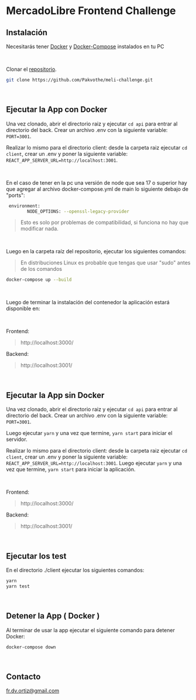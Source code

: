 # MercadoLibre Frontend Challenge

## Instalación

Necesitarás tener [Docker](https://docs.docker.com/get-docker/)
y [Docker-Compose](https://docs.docker.com/compose/install/) instalados en tu PC

</br>

Clonar el [repositorio](https://github.com/Pakvothe/meli-challenge).

```bash
git clone https://github.com/Pakvothe/meli-challenge.git
```

</br>

## Ejecutar la App con Docker

Una vez clonado, abrir el directorio raiz y ejecutar `cd api` para entrar al directorio del back. Crear un archivo .env con la siguiente variable: `PORT=3001`.

Realizar lo mismo para el directorio client: desde la carpeta raiz ejecutar `cd client`, crear un .env y poner la siguiente variable: `REACT_APP_SERVER_URL=http://localhost:3001`.

</br>

En el caso de tener en la pc una versión de node que sea 17 o superior hay que agregar al archivo docker-compose.yml de main lo siguiente debajo de "ports":

```bash
 environment:
        NODE_OPTIONS: --openssl-legacy-provider
```

> Esto es solo por problemas de compatibilidad, si funciona no hay que modificar nada.

</br>

Luego en la carpeta raíz del repositorio, ejecutar los siguientes comandos:

> En distribuciones Linux es probable que tengas que usar "sudo" antes de los comandos

```bash
docker-compose up --build
```

</br>

Luego de terminar la instalación del contenedor la aplicación estará disponible en:

</br>

Frontend:

> http://localhost:3000/

Backend:

> http://localhost:3001/

</br>

## Ejecutar la App sin Docker

Una vez clonado, abrir el directorio raiz y ejecutar `cd api` para entrar al directorio del back. Crear un archivo .env con la siguiente variable: `PORT=3001`.

Luego ejecutar `yarn` y una vez que termine, `yarn start` para iniciar el servidor.

Realizar lo mismo para el directorio client: desde la carpeta raiz ejecutar `cd client`, crear un .env y poner la siguiente variable: `REACT_APP_SERVER_URL=http://localhost:3001`. Luego ejecutar `yarn` y una vez que termine, `yarn start` para iniciar la aplicación.

</br>

Frontend:

> http://localhost:3000/

Backend:

> http://localhost:3001/

</br>

## Ejecutar los test

En el directorio ./client ejecutar los siguientes comandos:

```bash
yarn
yarn test
```

</br>

## Detener la App ( Docker )

Al terminar de usar la app ejecutar el siguiente comando para detener Docker:

```bash
docker-compose down
```

</br>

## Contacto

fr.dv.ortiz@gmail.com
